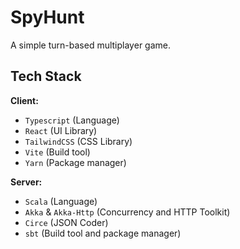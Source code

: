 
# SpyHunt 

A simple turn-based multiplayer game. 
## Tech Stack

**Client:** 
- `Typescript` (Language)
- `React` (UI Library)
- `TailwindCSS` (CSS Library)
- `Vite` (Build tool)
- `Yarn` (Package manager)

**Server:** 
- `Scala` (Language)
- `Akka` & `Akka-Http` (Concurrency and HTTP Toolkit)
- `Circe` (JSON Coder)
- `sbt` (Build tool and package manager)

